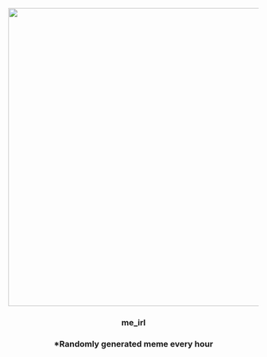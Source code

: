 <p align="center">
        <img src="https://i.redd.it/dgv8t1h45w1a1.gif" width="600" height="600">
        </p>
        <h3 align="center">me_irl</h3>
        <h3 align="center">*Randomly generated meme every hour</h3>
    
